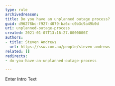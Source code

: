 ```yaml
---
type: rule
archivedreason: 
title: Do you have an unplanned outage process?
guid: d96278bc-f927-4079-ba6c-c0b3c9a49b0d
uri: unplanned-outage-process
created: 2021-01-07T13:16:27.0000000Z
authors:
- title: Steven Andrews
  url: https://ssw.com.au/people/steven-andrews
related: []
redirects:
- do-you-have-an-unplanned-outage-process

---
```



Enter Intro Text
<br><excerpt class='endintro'></excerpt><br>



